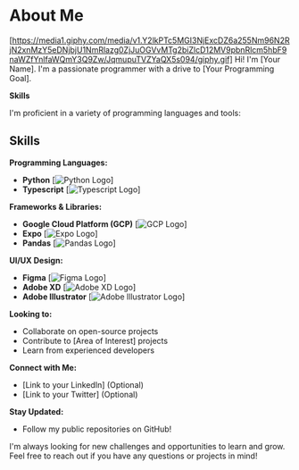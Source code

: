# About Me

[https://media1.giphy.com/media/v1.Y2lkPTc5MGI3NjExcDZ6a255Nm96N2RjN2xnMzY5eDNjbjU1NmRlazg0ZjJuOGVvMTg2biZlcD12MV9pbnRlcm5hbF9naWZfYnlfaWQmY3Q9Zw/JqmupuTVZYaQX5s094/giphy.gif]  Hi! I'm [Your Name]. I'm a passionate programmer with a drive to [Your Programming Goal].  

**Skills**

I'm proficient in a variety of programming languages and tools:
## Skills

**Programming Languages:**

* **Python** [![Python Logo](https://www.python.org/static/img/python-logo.svg)]
* **Typescript** [![Typescript Logo](https://typescriptlang.org/assets/typescript.svg)]

**Frameworks & Libraries:**

* **Google Cloud Platform (GCP)** [![GCP Logo](https://cloud.google.com/static/images/cloud/gcp-logo-only.png)]
* **Expo** [![Expo Logo](https://expo.dev/static/assets/favicon-32.png)]
* **Pandas** [![Pandas Logo](https://pandas.pydata.org/_static/pandas.svg)]

**UI/UX Design:**

* **Figma** [![Figma Logo](https://www.figma.com/resources/assets/Figma-Icon-16x16.png)]
* **Adobe XD** [![Adobe XD Logo](https://www.adobe.com/content/dam/www/en/design/brand/adobe-xd-logo.svg)]
* **Adobe Illustrator** [![Adobe Illustrator Logo](https://www.adobe.com/content/dam/www/en/design/brand/illustrator-cc-logo.svg)]

**Looking to:**

* Collaborate on open-source projects
* Contribute to [Area of Interest] projects
* Learn from experienced developers

**Connect with Me:**

* [Link to your LinkedIn] (Optional)
* [Link to your Twitter] (Optional)

**Stay Updated:**

* Follow my public repositories on GitHub!

I'm always looking for new challenges and opportunities to learn and grow. Feel free to reach out if you have any questions or projects in mind!
